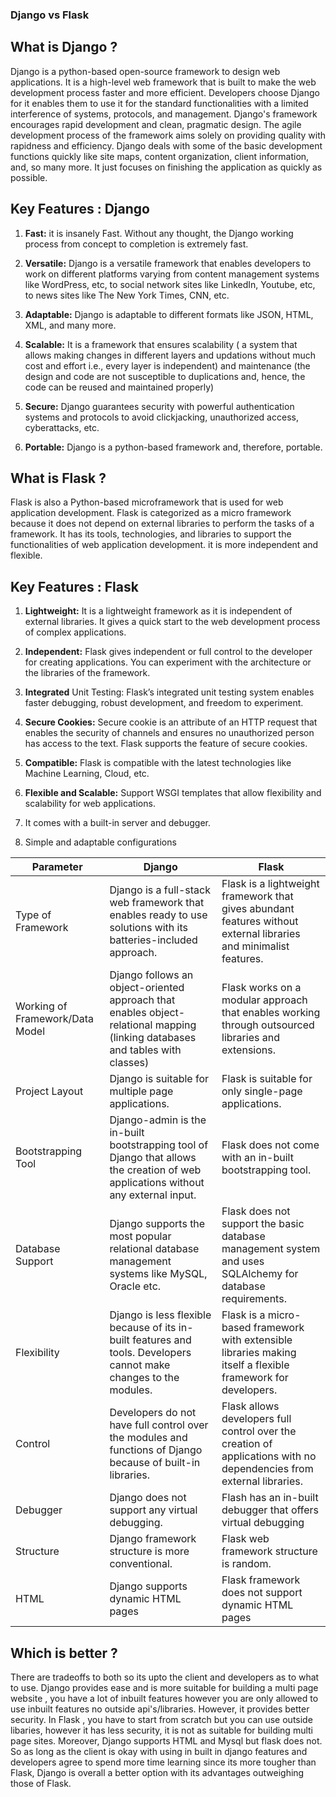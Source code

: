 ### Django vs Flask

## What is Django ?

Django is a python-based open-source framework to design web applications. It is a high-level web framework that is built to make the web development process faster and more efficient. Developers choose Django for it enables them to use it for the standard functionalities with a limited interference of systems, protocols, and management. Django's framework encourages rapid development and clean, pragmatic design. The agile development process of the framework aims solely on providing quality with rapidness and efficiency. Django deals with some of the basic development functions quickly like site maps, content organization, client information, and, so many more. It just focuses on finishing the application as quickly as possible. 

## Key Features : Django

1. **Fast:** it is insanely Fast. Without any thought, the Django working process from concept to completion is extremely fast.

2. **Versatile:** Django is a versatile framework that enables developers to work on different platforms varying from content management systems like WordPress, etc, to social network sites like LinkedIn, Youtube, etc, to news sites like The New York Times, CNN, etc.

3. **Adaptable:** Django is adaptable to different formats like JSON, HTML, XML, and many more.

4. **Scalable:** It is a framework that ensures scalability ( a system that allows making changes in different layers and updations without much cost and effort i.e., every layer is independent) and maintenance (the design and code are not susceptible to duplications and, hence, the code can be reused and maintained properly)

5. **Secure:** Django guarantees security with powerful authentication systems and protocols to avoid clickjacking, unauthorized access, cyberattacks, etc.

6. **Portable:** Django is a python-based framework and, therefore, portable. 

## What is Flask ?

Flask is also a Python-based microframework that is used for web application development. Flask is categorized as a micro framework because it does not depend on external libraries to perform the tasks of a framework. It has its tools, technologies, and libraries to support the functionalities of web application development. it is more independent and flexible.

## Key Features : Flask

1. **Lightweight:** It is a lightweight framework as it is independent of external libraries. It gives a quick start to the web development process of complex applications. 

2. **Independent:** Flask gives independent or full control to the developer for creating applications. You can experiment with the architecture or the libraries of the framework.

3. **Integrated** Unit Testing: Flask’s integrated unit testing system enables faster debugging, robust development, and freedom to experiment.

4. **Secure Cookies:** Secure cookie is an attribute of an HTTP request that enables the security of channels and ensures no unauthorized person has access to the text. Flask supports the feature of secure cookies.

5. **Compatible:** Flask is compatible with the latest technologies like Machine Learning, Cloud, etc.

6. **Flexible and Scalable:** Support WSGI templates that allow flexibility and scalability for web applications.

7. It comes with a built-in server and debugger.

8. Simple and adaptable configurations


| Parameter     | Django        | Flask |
| ------------- | ------------- | ------------- |
| Type of Framework | Django is a full-stack web framework that enables ready to use solutions with its batteries-included approach.  | Flask is a lightweight framework that gives abundant features without external libraries and minimalist features.  |
| Working of Framework/Data Model  | Django follows an object-oriented approach that enables object-relational mapping (linking databases and tables with classes) | Flask works on a modular approach that enables working through outsourced libraries and extensions.  |
| Project Layout | Django is suitable for multiple page applications.  | Flask is suitable for only single-page applications.  |
| Bootstrapping Tool  | Django-admin is the in-built bootstrapping tool of Django that allows the creation of web applications without any external input.  | Flask does not come with an in-built bootstrapping tool.  |
| Database Support  | Django supports the most popular relational database management systems like MySQL, Oracle etc.  | Flask does not support the basic database management system and uses SQLAlchemy for database requirements. |
| Flexibility | Django is less flexible because of its in-built features and tools. Developers cannot make changes to the modules.  | Flask is a micro-based framework with extensible libraries making itself a flexible framework for developers. |
|  Control | Developers do not have full control over the modules and functions of Django because of built-in libraries.  | Flask allows developers full control over the creation of applications with no dependencies from external libraries. |
| Debugger  | Django does not support any virtual debugging.  | Flash has an in-built debugger that offers virtual debugging |
| Structure  | Django framework structure is more conventional. | Flask web framework structure is random.  |
| HTML  | Django supports dynamic HTML pages  | Flask framework does not support dynamic HTML pages  |

## Which is better ? 

There are tradeoffs to both so its upto the client and developers as to  what to use. Django provides ease and is more suitable for building a multi page website , you have a lot of inbuilt features however you are only allowed to use inbuilt features no outside api's/libraries. However, it provides better security. In Flask , you have to start from scratch but you can use outside libaries, however it has less security, it is  not as suitable for building multi page sites. Moreover, Django supports HTML and Mysql but flask does not. So as long as the client is okay with using in built in django features and developers agree to spend more time learning since its more tougher than Flask, Django is overall a better option with its advantages outweighing those of Flask. 
